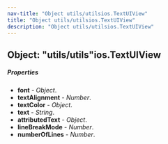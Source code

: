 ```yaml
---
nav-title: "Object utils/utilsios.TextUIView"
title: "Object utils/utilsios.TextUIView"
description: "Object utils/utilsios.TextUIView"
---
```

## Object: "utils/utils"ios.TextUIView

##### Properties
 - **font** - _Object_.
 - **textAlignment** - _Number_.
 - **textColor** - _Object_.
 - **text** - _String_.
 - **attributedText** - _Object_.
 - **lineBreakMode** - _Number_.
 - **numberOfLines** - _Number_.